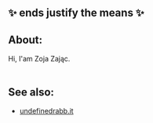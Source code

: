 ## ✨ ends justify the means ✨

## About:
Hi, I'am Zoja Zając. <br/>
<br/>

## See also:
-  [undefinedrabb.it](https://undefinedrabb.it)
